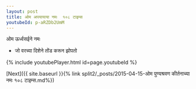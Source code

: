```yaml
---
layout: post
title: ओम अपयायाया नमः  १०८ टाइम्स
youtubeId: p-aRZDb2UmM
---
```

 
 
 ओम ऊर्ध्वसईने नमः  
 
 -  जो वरच्या दिशेने तोंड करून झोपतो 
 
  
 
  
 
 
 
 
 
 


{% include youtubePlayer.html id=page.youtubeId %}
 
[Next]({{ site.baseurl }}{% link  split2/_posts/2015-04-15-ओम पुण्यश्रवण कीर्तनाच्या नमः १०८ टाइम्स.md%})
 
